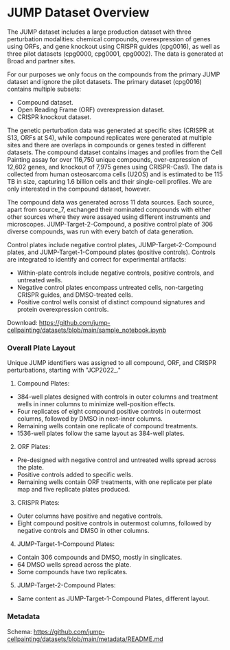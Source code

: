 # JUMP Dataset Overview

The JUMP dataset includes a large production dataset with three perturbation modalities: chemical compounds, overexpression of genes using ORFs, and gene knockout using CRISPR guides (cpg0016), as well as three pilot datasets (cpg0000, cpg0001, cpg0002). The data is generated at Broad and partner sites.

For our purposes we only focus on the compounds from the primary JUMP dataset and ignore the pilot datasets. The primary dataset (cpg0016) contains multiple subsets:
* Compound dataset.
* Open Reading Frame (ORF) overexpression dataset.
* CRISPR knockout dataset.

The genetic perturbation data was generated at specific sites (CRISPR at S13, ORFs at S4), while compound replicates were generated at multiple sites and there are overlaps in compounds or genes tested in different datasets. The compound dataset contains images and profiles from the Cell Painting assay for over 116,750 unique compounds, over-expression of 12,602 genes, and knockout of 7,975 genes using CRISPR-Cas9. The data is collected from human osteosarcoma cells (U2OS) and is estimated to be 115 TB in size, capturing 1.6 billion cells and their single-cell profiles. We are only interested in the compound dataset, however.

The compound data was generated across 11 data sources. Each source, apart from source_7, exchanged their nominated compounds with either other sources where they were assayed using different instruments and microscopes. JUMP-Target-2-Compound, a positive control plate of 306 diverse compounds, was run with every batch of data generation. 

Control plates include negative control plates, JUMP-Target-2-Compound plates, and JUMP-Target-1-Compound plates (positive controls). Controls are integrated to identify and correct for experimental artifacts:
* Within-plate controls include negative controls, positive controls, and untreated wells.
* Negative control plates encompass untreated cells, non-targeting CRISPR guides, and DMSO-treated cells.
* Positive control wells consist of distinct compound signatures and protein overexpression controls.

Download: https://github.com/jump-cellpainting/datasets/blob/main/sample_notebook.ipynb


### Overall Plate Layout

Unique JUMP identifiers was assigned to all compound, ORF, and CRISPR perturbations, starting with "JCP2022_."

1) Compound Plates:
* 384-well plates designed with controls in outer columns and treatment wells in inner columns to minimize well-position effects.
* Four replicates of eight compound positive controls in outermost columns, followed by DMSO in next-inner columns.
* Remaining wells contain one replicate of compound treatments. 
* 1536-well plates follow the same layout as 384-well plates.

2) ORF Plates:
* Pre-designed with negative control and untreated wells spread across the plate.
* Positive controls added to specific wells.
* Remaining wells contain ORF treatments, with one replicate per plate map and five replicate plates produced.

3) CRISPR Plates:
* Outer columns have positive and negative controls.
* Eight compound positive controls in outermost columns, followed by negative controls and DMSO in other columns.

4) JUMP-Target-1-Compound Plates:
* Contain 306 compounds and DMSO, mostly in singlicates.
* 64 DMSO wells spread across the plate.
* Some compounds have two replicates.

5) JUMP-Target-2-Compound Plates:
* Same content as JUMP-Target-1-Compound Plates, different layout. 


### Metadata

Schema: https://github.com/jump-cellpainting/datasets/blob/main/metadata/README.md

